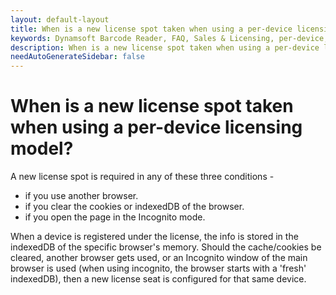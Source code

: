 ```yaml
---
layout: default-layout
title: When is a new license spot taken when using a per-device licensing model?
keywords: Dynamsoft Barcode Reader, FAQ, Sales & Licensing, per-device, new license
description: When is a new license spot taken when using a per-device licensing model?
needAutoGenerateSidebar: false
---
```


# When is a new license spot taken when using a per-device licensing model?

A new license spot is required in any of these three conditions -

- if you use another browser.
- if you clear the cookies or indexedDB of the browser.
- if you open the page in the Incognito mode.

When a device is registered under the license, the info is stored in the indexedDB of the specific browser's memory. Should the cache/cookies be cleared, another browser gets used, or an Incognito window of the main browser is used (when using incognito, the browser starts with a 'fresh' indexedDB), then a new license seat is configured for that same device.
